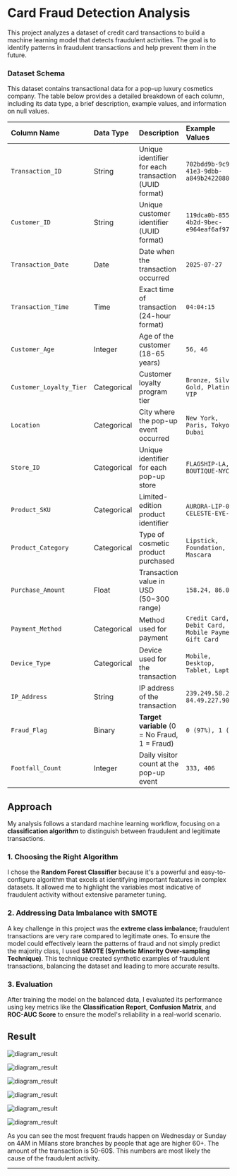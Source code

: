 # Card Fraud Detection Analysis

This project analyzes a dataset of credit card transactions to build a machine learning model that detects fraudulent activities. The goal is to identify patterns in fraudulent transactions and help prevent them in the future.

### Dataset Schema

This dataset contains transactional data for a pop-up luxury cosmetics company. The table below provides a detailed breakdown of each column, including its data type, a brief description, example values, and information on null values.

| Column Name | Data Type | Description | Example Values | Null Values |
| :--- | :--- | :--- | :--- | :--- |
| `Transaction_ID` | String | Unique identifier for each transaction (UUID format) | `702bdd9b-9c93-41e3-9dbb-a849b2422080` | No |
| `Customer_ID` | String | Unique customer identifier (UUID format) | `119dca0b-8554-4b2d-9bec-e964eaf6af97` | No |
| `Transaction_Date` | Date | Date when the transaction occurred | `2025-07-27` | No |
| `Transaction_Time` | Time | Exact time of transaction (24-hour format) | `04:04:15` | No |
| `Customer_Age` | Integer | Age of the customer (18-65 years) | `56, 46` | Yes (~5%) |
| `Customer_Loyalty_Tier` | Categorical | Customer loyalty program tier | `Bronze, Silver, Gold, Platinum, VIP` | Yes (~5%) |
| `Location` | Categorical | City where the pop-up event occurred | `New York, Paris, Tokyo, Dubai` | No |
| `Store_ID` | Categorical | Unique identifier for each pop-up store | `FLAGSHIP-LA, BOUTIQUE-NYC` | No |
| `Product_SKU` | Categorical | Limited-edition product identifier | `AURORA-LIP-01, CELESTE-EYE-05` | No |
| `Product_Category` | Categorical | Type of cosmetic product purchased | `Lipstick, Foundation, Mascara` | No |
| `Purchase_Amount` | Float | Transaction value in USD ($50-$300 range) | `158.24, 86.03` | No |
| `Payment_Method` | Categorical | Method used for payment | `Credit Card, Debit Card, Mobile Payment, Gift Card` | Yes (~5%) |
| `Device_Type` | Categorical | Device used for the transaction | `Mobile, Desktop, Tablet, Laptop` | No |
| `IP_Address` | String | IP address of the transaction | `239.249.58.237, 84.49.227.90` | No |
| `Fraud_Flag` | Binary | **Target variable** (0 = No Fraud, 1 = Fraud) | `0 (97%), 1 (3%)` | No |
| `Footfall_Count` | Integer | Daily visitor count at the pop-up event | `333, 406` | No |

## Approach
My analysis follows a standard machine learning workflow, focusing on a **classification algorithm** to distinguish between fraudulent and legitimate transactions.

### **1. Choosing the Right Algorithm**
I chose the **Random Forest Classifier** because it's a powerful and easy-to-configure algorithm that excels at identifying important features in complex datasets. It allowed me to highlight the variables most indicative of fraudulent activity without extensive parameter tuning.

### **2. Addressing Data Imbalance with SMOTE**
A key challenge in this project was the **extreme class imbalance**; fraudulent transactions are very rare compared to legitimate ones. To ensure the model could effectively learn the patterns of fraud and not simply predict the majority class, I used **SMOTE (Synthetic Minority Over-sampling Technique)**. This technique created synthetic examples of fraudulent transactions, balancing the dataset and leading to more accurate results.

### **3. Evaluation**
After training the model on the balanced data, I evaluated its performance using key metrics like the **Classification Report**, **Confusion Matrix**, and **ROC-AUC Score** to ensure the model's reliability in a real-world scenario.

## Result
![diagram_result](../ProjectCardFraud/assets/Figure_1.png)

![diagram_result](../ProjectCardFraud/assets/Figure_11.png)

![diagram_result](../ProjectCardFraud/assets/Figure_12.png)

![diagram_result](../ProjectCardFraud/assets/Figure_111.png)

![diagram_result](../ProjectCardFraud/assets/Figure_13.png)

![diagram_result](../ProjectCardFraud/assets/Figure_14.png)

As you can see the most frequent frauds happen on Wednesday or Sunday on 4AM in Milans store branches by people that age are higher 60+. The amount of the transaction is 50-60$. This numbers are most likely the cause of the fraudulent activity.

--- 
